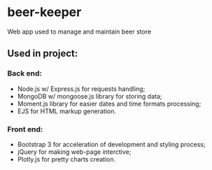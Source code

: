 # beer-keeper
Web app used to manage and maintain beer store
## Used in project:
### Back end: 
 - Node.js w/ Express.js for requests handling;
 - MongoDB w/ mongoose.js library for storing data;
 - Moment.js library for easier dates and time formats processing;
 - EJS for HTML markup generation.
### Front end:
 - Bootstrap 3 for acceleration of development and styling process;
 - jQuery for making web-page interctive;
 - Plotly.js for pretty charts creation. 
